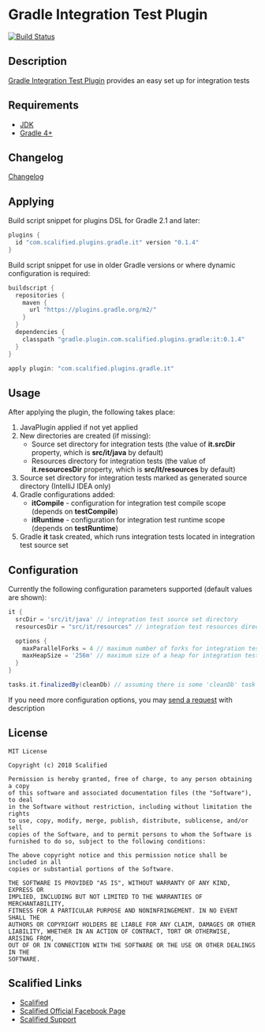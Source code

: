 # Gradle Integration Test Plugin

[![Build Status](https://travis-ci.org/Scalified/gradle-it-plugin.svg)](https://travis-ci.org/Scalified/gradle-it-plugin)

## Description

[Gradle Integration Test Plugin](https://plugins.gradle.org/plugin/com.scalified.plugins.gradle.it) provides an easy set up for integration tests

## Requirements

* [JDK](http://www.oracle.com/technetwork/java/javase/downloads/index.html)
* [Gradle 4+](https://gradle.org/)

## Changelog

[Changelog](CHANGELOG.md)

## Applying

Build script snippet for plugins DSL for Gradle 2.1 and later:

```gradle
plugins {
  id "com.scalified.plugins.gradle.it" version "0.1.4"
}
```

Build script snippet for use in older Gradle versions or where dynamic configuration is required:

```gradle
buildscript {
  repositories {
    maven {
      url "https://plugins.gradle.org/m2/"
    }
  }
  dependencies {
    classpath "gradle.plugin.com.scalified.plugins.gradle:it:0.1.4"
  }
}

apply plugin: "com.scalified.plugins.gradle.it"
```

## Usage

After applying the plugin, the following takes place:

1. JavaPlugin applied if not yet applied
2. New directories are created (if missing):
   * Source set directory for integration tests (the value of **it.srcDir** property, which is **src/it/java** by default)
   * Resources directory for integration tests (the value of **it.resourcesDir** property, which is **src/it/resources** by default)
3. Source set directory for integration tests marked as generated source directory (IntelliJ IDEA only)
4. Gradle configurations added:
   * **itCompile** - configuration for integration test compile scope (depends on **testCompile**)
   * **itRuntime** - configuration for integration test runtime scope (depends on **testRuntime**)
5. Gradle **it** task created, which runs integration tests located in integration test source set

## Configuration

Currently the following configuration parameters supported (default values are shown):

```gradle
it {
  srcDir = 'src/it/java' // integration test source set directory
  resourcesDir = "src/it/resources" // integration test resources directory

  options {
    maxParallelForks = 4 // maximum number of forks for integration tests execution
    maxHeapSize = '256m' // maximum size of a heap for integration tests execution
  }
}

tasks.it.finalizedBy(cleanDb) // assuming there is some 'cleanDb' task
```

If you need more configuration options, you may <a href="mailto:info@scalified.com?subject=[Gradle Integration Test Plugin]: Proposals And Suggestions">send a request</a> with description

## License

```
MIT License

Copyright (c) 2018 Scalified

Permission is hereby granted, free of charge, to any person obtaining a copy
of this software and associated documentation files (the "Software"), to deal
in the Software without restriction, including without limitation the rights
to use, copy, modify, merge, publish, distribute, sublicense, and/or sell
copies of the Software, and to permit persons to whom the Software is
furnished to do so, subject to the following conditions:

The above copyright notice and this permission notice shall be included in all
copies or substantial portions of the Software.

THE SOFTWARE IS PROVIDED "AS IS", WITHOUT WARRANTY OF ANY KIND, EXPRESS OR
IMPLIED, INCLUDING BUT NOT LIMITED TO THE WARRANTIES OF MERCHANTABILITY,
FITNESS FOR A PARTICULAR PURPOSE AND NONINFRINGEMENT. IN NO EVENT SHALL THE
AUTHORS OR COPYRIGHT HOLDERS BE LIABLE FOR ANY CLAIM, DAMAGES OR OTHER
LIABILITY, WHETHER IN AN ACTION OF CONTRACT, TORT OR OTHERWISE, ARISING FROM,
OUT OF OR IN CONNECTION WITH THE SOFTWARE OR THE USE OR OTHER DEALINGS IN THE
SOFTWARE.
```

## Scalified Links

* [Scalified](http://www.scalified.com)
* [Scalified Official Facebook Page](https://www.facebook.com/scalified)
* <a href="mailto:info@scalified.com?subject=[Gradle Integration Test Plugin]: Proposals And Suggestions">Scalified Support</a>
